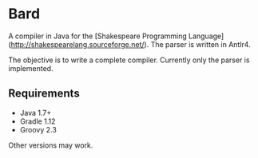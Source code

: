 Bard
====

A compiler in Java for the [Shakespeare Programming Language] (http://shakespearelang.sourceforge.net/).
The parser is written in Antlr4.

The objective is to write a complete compiler. Currently only the parser is implemented.


Requirements
------------

* Java 1.7+
* Gradle 1.12
* Groovy 2.3

Other versions may work.
